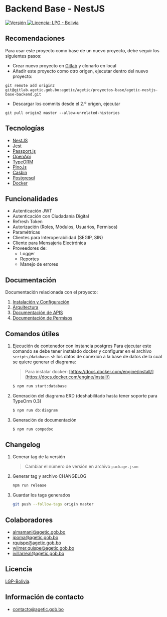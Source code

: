 # Backend Base - NestJS

<p>
  <a href="./">
    <img src="https://img.shields.io/badge/version-v1.9.1-blue" alt="Versión">
  </a>
  <a href="./LICENSE">
      <img src="https://img.shields.io/static/v1?label=license&message=LPG%20-%20Bolivia&color=green" alt="Licencia: LPG - Bolivia" />
  </a>
</p>

## Recomendaciones

Para usar este proyecto como base de un nuevo proyecto, debe seguir los siguientes pasos:

- Crear nuevo proyecto en [Gitlab](https://gitlab.agetic.gob.bo/projects/new) y clonarlo en local
- Añadir este proyecto como otro origen, ejecutar dentro del nuevo proyecto:

```
git remote add origin2 git@gitlab.agetic.gob.bo:agetic/agetic/proyectos-base/agetic-nestjs-base-backend.git
```

- Descargar los commits desde el 2.º origen, ejecutar

```
git pull origin2 master --allow-unrelated-histories
```

## Tecnologías

- [NestJS](https://nestjs.com/)
- [Jest](https://jestjs.io/)
- [Passport.js](http://www.passportjs.org/)
- [OpenApi](https://www.openapis.org/)
- [TypeORM](https://typeorm.io/)
- [PinoJs](https://getpino.io/#/)
- [Casbin](https://casbin.org/)
- [Postgresql](https://www.postgresql.org/)
- [Docker](https://www.docker.com/)

## Funcionalidades

- Autenticación JWT
- Autenticación con Ciudadanía Digital
- Refresh Token
- Autorización (Roles, Módulos, Usuarios, Permisos)
- Paramétricas
- Clientes para Interoperabilidad (SEGIP, SIN)
- Cliente para Mensajería Electrónica
- Proveedores de:
  - Logger
  - Reportes
  - Manejo de errores

## Documentación

Documentación relacionada con el proyecto:

1. [Instalación y Configuración](INSTALL.md)
2. [Arquitectura](/docs/arquitectura.md)
3. [Documentación de APIS](/docs/openapi.yaml)
4. [Documentación de Permisos](/docs/permisos.md)

## Comandos útiles

1. Ejecución de contenedor con instancia postgres
   Para ejecutar este comando se debe tener instalado docker y configurar en el archivo `scripts/database.sh` los datos
   de conexión a la base de datos de la cual se quiere generar el diagrama:

   > Para instalar docker: [https://docs.docker.com/engine/install/](https://docs.docker.com/engine/install/)

   ```bash
   $ npm run start:database
   ```

2. Generación del diagrama ERD (deshabilitado hasta tener soporte para TypeOrm 0.3)

   [//]: # 'TODO: Actualizar soporte TypeOrm 0.3 para generar diagramas'

   ```bash
   $ npm run db:diagram
   ```

3. Generación de documentación

   ```bash
   $ npm run compodoc
   ```

## Changelog

1. Generar tag de la versión

   > Cambiar el número de versión en archivo `package.json`

2. Generar tag y archivo CHANGELOG

   ```bash
   npm run release
   ```

3. Guardar los tags generados

   ```bash
   git push --follow-tags origin master
   ```

## Colaboradores

- almamani@agetic.gob.bo
- jpoma@agetic.gob.bo
- rquispe@agetic.gob.bo
- wilmer.quispe@agetic.gob.bo
- ivillarreal@agetic.gob.bo

## Licencia

[LGP-Bolivia](LICENSE).

## Información de contacto

- contacto@agetic.gob.bo
